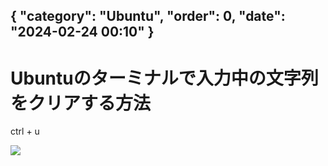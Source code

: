 { "category": "Ubuntu",  "order": 0, "date": "2024-02-24 00:10" }
---
# Ubuntuのターミナルで入力中の文字列をクリアする方法

ctrl + u

![](../../images/ubuntu-terminal-input-clear.jpg)